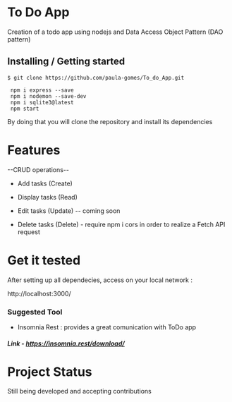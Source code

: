 # To Do App
Creation of a todo app using nodejs and Data Access Object Pattern (DAO pattern)

## Installing / Getting started

```shell
$ git clone https://github.com/paula-gomes/To_do_App.git
 
 npm i express --save
 npm i nodemon --save-dev
 npm i sqlite3@latest
 npm start
```
By doing that you will clone the repository and install its dependencies

# Features

--CRUD operations--

* Add tasks (Create) 

* Display tasks (Read)

* Edit tasks (Update) -- coming soon

* Delete tasks (Delete) - require npm i cors in order to realize a Fetch API request
 

# Get it tested

After setting up all dependecies, access on your local network :   

http://localhost:3000/

### Suggested Tool

* Insomnia Rest : provides a great comunication with ToDo app 
##### Link - https://insomnia.rest/download/



# Project Status

Still being developed and accepting contributions